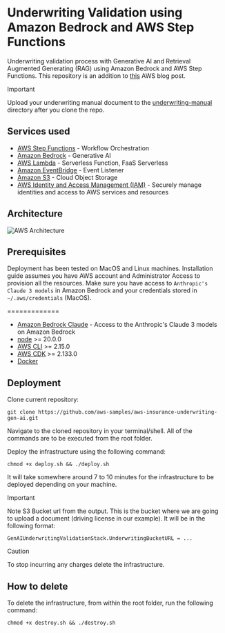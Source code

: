 # Underwriting Validation using Amazon Bedrock and AWS Step Functions

Underwriting validation process with Generative AI and Retrieval Augmented Generating (RAG) using Amazon Bedrock and AWS Step Functions. 
This repository is an addition to [this]() AWS blog post.

> [!IMPORTANT]
> Upload your underwriting manual document to the [underwriting-manual](./assets/underwriting-manual/) directory after you clone the repo.

## Services used

- [AWS Step Functions](https://aws.amazon.com/step-functions/) - Workflow Orchestration
- [Amazon Bedrock](https://aws.amazon.com/bedrock/) - Generative AI
- [AWS Lambda](https://aws.amazon.com/lambda/) - Serverless Function, FaaS Serverless
- [Amazon EventBridge](https://aws.amazon.com/eventbridge/) - Event Listener
- [Amazon S3](https://aws.amazon.com/s3/) - Cloud Object Storage
- [AWS Identity and Access Management (IAM)](https://aws.amazon.com/iam/) - Securely manage identities and access to AWS services and resources

## Architecture

![AWS Architecture](https://github.com/aws-samples/aws-insurance-underwriting-gen-ai/assets/163901554/1d351802-9030-4286-a2c5-5583d5b415bd)

## Prerequisites

Deployment has been tested on MacOS and Linux machines. Installation guide assumes you have AWS account and Administrator Access to provision all the resources. Make sure you have access to `Anthropic's Claude 3 models` in Amazon Bedrock and your credentials stored in `~/.aws/credentials` (MacOS).

=============

- [Amazon Bedrock Claude](https://www.aboutamazon.com/news/aws/amazon-bedrock-anthropic-ai-claude-3) - Access to the Anthropic's Claude 3 models on Amazon Bedrock
- [node](https://docs.npmjs.com/downloading-and-installing-node-js-and-npm) >= 20.0.0
- [AWS CLI](https://docs.aws.amazon.com/cli/latest/userguide/getting-started-install.html) >= 2.15.0
- [AWS CDK](https://docs.aws.amazon.com/cdk/v2/guide/getting_started.html) >= 2.133.0
- [Docker](https://www.docker.com/)

## Deployment

Clone current repository:

```
git clone https://github.com/aws-samples/aws-insurance-underwriting-gen-ai.git
```

Navigate to the cloned repository in your terminal/shell. All of the commands are to be executed from the root folder.

Deploy the infrastructure using the following command:

```
chmod +x deploy.sh && ./deploy.sh
```

It will take somewhere around 7 to 10 minutes for the infrastructure to be deployed depending on your machine.

> [!IMPORTANT]
> Note S3 Bucket url from the output. This is the bucket where we are going to upload a document (driving license in our example). It will be in the following format:

```
GenAIUnderwritingValidationStack.UnderwritingBucketURL = ...
```

> [!CAUTION]
> To stop incurring any charges delete the infrastructure.

## How to delete

To delete the infrastructure, from within the root folder, run the following command:

```
chmod +x destroy.sh && ./destroy.sh
```
